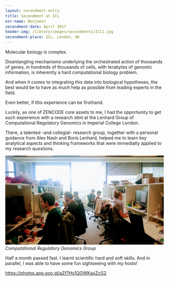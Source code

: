 ```yaml
---
layout: secondment-entry
title: Secondment at ICL
esr-name: Benjamín
secondment-date: April 2017
header-img: /library/images/secondments/ICL1.jpg
secondment-place: ICL, London, UK
---
```


Molecular biology is complex. 

Disentangling mechanisms underlying 
the orchestrated action of thousands of genes, 
in hundreds of thousands of cells, 
with terabytes of genomic information,
is inherently a hard computational biology problem.

And when it comes to integrating this data into biological hypotheses,
the best would be to have as much help as possible from leading experts in the field.

Even better, if this experience can be firsthand.

Luckily, as one of ZENCODE core assets to me, 
I had the opportunity to get such experience
with a research stint at the Lenhard Group of 
Computational Regulatory Genomics in Imperial College London.

There, a talented -and collegial- research group,
together with a personal guidance from Alex Nash and Boris Lenhard,
helped me to learn key analytical aspects and thinking frameworks
that were immediatly applied to my research questions.

![Computational Regulatory Genomics Group](/library/images/secondments/ICL2.jpg)
*Computational Regulatory Genomics Group*

Half a month passed fast. I learnt scientific hard and soft skills.
And in parallel, I was able to have some fun sightseeing with my hosts!

https://photos.app.goo.gl/aZf7Hs1QOWKaxZcG2

